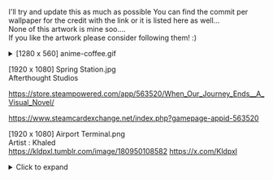 I'll try and update this as much as possible 
You can find the commit per wallpaper for the credit with the link or it is listed here as well...\
None of this artwork is mine soo....\
If you like the artwork please consider following them! :)

<details>
<summary>[1280 x 560] anime-coffee.gif</summary>
  - Artist: RedWK34
  - https://redwk34.tumblr.com/post/174783574792
  - https://x.com/RedWK34

</details>

[1920 x 1080]  Spring Station.jpg\
Afterthought Studios

https://store.steampowered.com/app/563520/When_Our_Journey_Ends__A_Visual_Novel/

https://www.steamcardexchange.net/index.php?gamepage-appid-563520


[1920 x 1080] Airport Terminal.png\
Artist : Khaled\
https://kldpxl.tumblr.com/image/180950108582
https://x.com/Kldpxl

<details>
<summary>Click to expand</summary>

This is the content of the collapsible section. You can include any Markdown-formatted text, lists, or code here.

</details>
